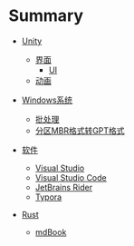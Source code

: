 # Summary 

- [Unity]()
  - [界面]()
    - [UI](unity/ui/ui.md)
  - [动画](unity/animation.md)
- [Windows系统]()

  - [批处理](windows/bat-file.md)
  - [分区MBR格式转GPT格式](windows/mbr-gpt.md)

- [软件](softs/index.md)

  - [Visual Studio](softs/visual-studio.md)
  - [Visual Studio Code](softs/visual-studio-code.md)
  - [JetBrains Rider](softs/jetbrains-rider.md)
  - [Typora](softs/typora.md)

- [Rust]()

  - [mdBook](rust/mdbook.md)
